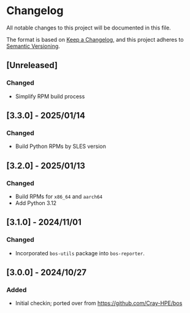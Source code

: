 # Changelog

All notable changes to this project will be documented in this file.

The format is based on [Keep a Changelog](https://keepachangelog.com/en/1.0.0/),
and this project adheres to [Semantic Versioning](https://semver.org/spec/v2.0.0.html).

## [Unreleased]

### Changed

- Simplify RPM build process

## [3.3.0] - 2025/01/14

### Changed

- Build Python RPMs by SLES version

## [3.2.0] - 2025/01/13

### Changed

- Build RPMs for `x86_64` and `aarch64`
- Add Python 3.12

## [3.1.0] - 2024/11/01

### Changed

- Incorporated `bos-utils` package into `bos-reporter`.

## [3.0.0] - 2024/10/27

### Added

- Initial checkin; ported over from https://github.com/Cray-HPE/bos